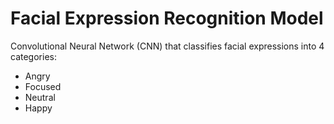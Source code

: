 # Facial Expression Recognition Model

Convolutional Neural Network (CNN) that classifies facial expressions into 4 categories:
- Angry
- Focused
- Neutral
- Happy

